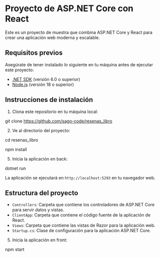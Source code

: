 # Proyecto de ASP.NET Core con React

Este es un proyecto de muestra que combina ASP.NET Core y React para crear una aplicación web moderna y escalable.

## Requisitos previos

Asegúrate de tener instalado lo siguiente en tu máquina antes de ejecutar este proyecto:

- [.NET SDK](https://dotnet.microsoft.com/download) (versión 6.0 o superior)
- [Node.js](https://nodejs.org/) (versión 18 o superior)

## Instrucciones de instalación

1. Clona este repositorio en tu máquina local:

git clone https://github.com/sago-code/resenas_libro

2. Ve al directorio del proyecto:

cd resenas_libro

npm install

5. Inicia la aplicación en back:

dotnet run

La aplicación se ejecutará en `http://localhost:5293` en tu navegador web.

## Estructura del proyecto

- `Controllers`: Carpeta que contiene los controladores de ASP.NET Core para servir datos y vistas.
- `ClientApp`: Carpeta que contiene el código fuente de la aplicación de React.
- `Views`: Carpeta que contiene las vistas de Razor para la aplicación web.
- `Startup.cs`: Clase de configuración para la aplicación ASP.NET Core.

5. Inicia la aplicación en front:

npm start

  







